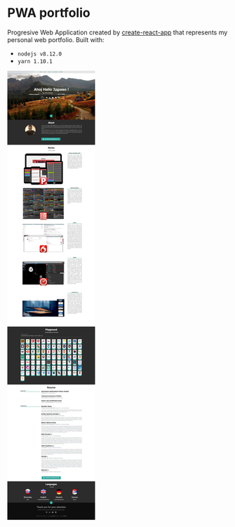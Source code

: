# PWA portfolio

Progresive Web Application created by [create-react-app](https://github.com/facebookincubator/create-react-app) that represents my personal web portfolio. 
Built with:
- `nodejs v8.12.0`
- `yarn 1.10.1`

![Preview image](/preview.jpg?raw=true "Preview image")
